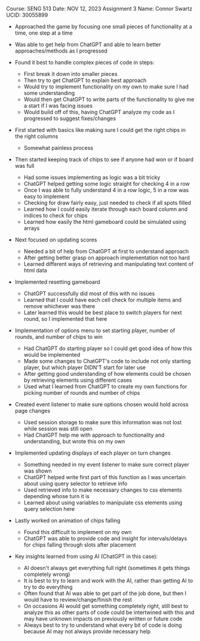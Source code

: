 Course: SENG 513
Date: NOV 12, 2023
Assignment 3
Name: Connor Swartz
UCID: 30055899

- Approached the game by focusing one small pieces of functionality at a time, one step at a time
- Was able to get help from ChatGPT and able to learn better approaches/methods as I progressed
- Found it best to handle complex pieces of code in steps:
    - First break it down into smaller pieces
    - Then try to get ChatGPT to explain best approach
    - Would try to implement functionality on my own to make sure I had some understanding
    - Would then get ChatGPT to write parts of the functionality to give me a start if I was facing issues
    - Would build off of this, having ChatGPT analyze my code as I progressed to suggest fixes/changes

- First started with basics like making sure I could get the right chips in the right columns
    - Somewhat painless process

- Then started keeping track of chips to see if anyone had won or if board was full
    - Had some issues implementing as logic was a bit tricky
    - ChatGPT helped getting some logic straight for checking 4 in a row
    - Once I was able to fully understand 4 in a row logic, 5 in a row was easy to implement
    - Checking for draw fairly easy, just needed to check if all spots filled
    - Learned how I could easily iterate through each board column and indices to check for chips
    - Learned how easily the html gameboard could be simulated using arrays

- Next focused on updating scores
    - Needed a bit of help from ChatGPT at first to understand approach
    - After getting better grasp on approach implementation not too hard
    - Learned different ways of retrieving and manipulating text content of html data

- Implemented resetting gameboard
    - ChatGPT successfully did most of this with no issues
    - Learned that I could have each cell check for multiple items and remove whichever was there
    - Later learned this would be best place to switch players for next round, so I implemented that here

- Implementation of options menu to set starting player, number of rounds, and number of chips to win
    - Had ChatGPT do starting player so I could get good idea of how this would be implemented
    - Made some changes to ChatGPT's code to include not only starting player, but which player DIDN'T start for later use
    - After getting good understanding of how elements could be chosen by retrieving elements using different cases
    - Used what I learned from ChatGPT to create my own functions for picking number of rounds and number of chips

- Created event listener to make sure options chosen would hold across page changes
    - Used session storage to make sure this information was not lost while session was still open
    - Had ChatGPT help me with approach to functionality and understanding, but wrote this on my own

- Implemented updating displays of each player on turn changes
    - Something needed in my event listener to make sure correct player was shown
    - ChatGPT helped write first part of this function as I was uncertain about using query selector to retrieve info
    - Used retrieved info to make necessary changes to css elements depending whose turn it is
    - Learned about using variables to manipulate css elements using query selection here

- Lastly worked on animation of chips falling
    - Found this difficult to implement on my own
    - ChatGPT was able to provide code and insight for intervals/delays for chips falling through slots after placement

- Key insights learned from using AI (ChatGPT in this case):
    - AI doesn't always get everything full right (sometimes it gets things completely wrong)
    - It is best to try to learn and work with the AI, rather than getting AI to try to do everything
    - Often found that AI was able to get part of the job done, but then I would have to review/change/finish the rest
    - On occasions AI would get something completely right, still best to analyze this as other parts of code could be intertwined with this and may have unknown impacts on previously written or future code
    - Always best to try to understand what every bit of code is doing because AI may not always provide necessary help